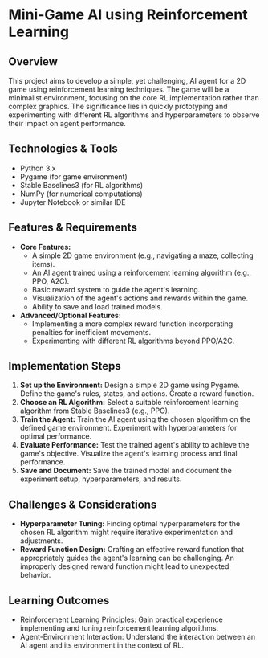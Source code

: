 # Mini-Game AI using Reinforcement Learning

## Overview
This project aims to develop a simple, yet challenging, AI agent for a 2D game using reinforcement learning techniques.  The game will be a minimalist environment, focusing on the core RL implementation rather than complex graphics.  The significance lies in quickly prototyping and experimenting with different RL algorithms and hyperparameters to observe their impact on agent performance.

## Technologies & Tools
- Python 3.x
- Pygame (for game environment)
- Stable Baselines3 (for RL algorithms)
- NumPy (for numerical computations)
- Jupyter Notebook or similar IDE

## Features & Requirements
- **Core Features:**
    - A simple 2D game environment (e.g., navigating a maze, collecting items).
    - An AI agent trained using a reinforcement learning algorithm (e.g., PPO, A2C).
    - Basic reward system to guide the agent's learning.
    - Visualization of the agent's actions and rewards within the game.
    - Ability to save and load trained models.
- **Advanced/Optional Features:**
    - Implementing a more complex reward function incorporating penalties for inefficient movements.
    - Experimenting with different RL algorithms beyond PPO/A2C.


## Implementation Steps
1. **Set up the Environment:** Design a simple 2D game using Pygame.  Define the game's rules, states, and actions. Create a reward function.
2. **Choose an RL Algorithm:** Select a suitable reinforcement learning algorithm from Stable Baselines3 (e.g., PPO).
3. **Train the Agent:**  Train the AI agent using the chosen algorithm on the defined game environment. Experiment with hyperparameters for optimal performance.
4. **Evaluate Performance:**  Test the trained agent's ability to achieve the game's objective.  Visualize the agent's learning process and final performance.
5. **Save and Document:** Save the trained model and document the experiment setup, hyperparameters, and results.

## Challenges & Considerations
- **Hyperparameter Tuning:** Finding optimal hyperparameters for the chosen RL algorithm might require iterative experimentation and adjustments.
- **Reward Function Design:** Crafting an effective reward function that appropriately guides the agent's learning can be challenging.  An improperly designed reward function might lead to unexpected behavior.


## Learning Outcomes
- Reinforcement Learning Principles: Gain practical experience implementing and tuning reinforcement learning algorithms.
- Agent-Environment Interaction: Understand the interaction between an AI agent and its environment in the context of RL.

